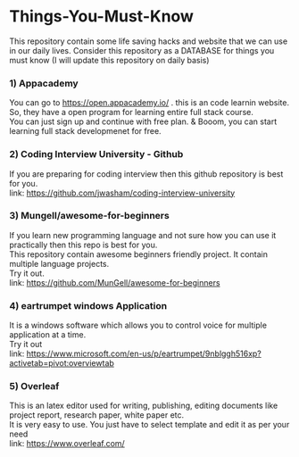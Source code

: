 # Things-You-Must-Know
This repository contain some life saving hacks and website that we can use in our daily lives. Consider this repository as a DATABASE for things you must know 
(I will update this repository on daily basis)

### 1) Appacademy 
You can go to https://open.appacademy.io/ . this is an code learnin website. So, they have a open program for learning entire full stack course. \
You can just sign up and continue with free plan. & Booom, you can start learning full stack developmenet for free.

### 2) Coding Interview University - Github
If you are preparing for coding interview then this github repository is best for you. \
link: https://github.com/jwasham/coding-interview-university

### 3) Mungell/awesome-for-beginners
If you learn new programming language and not sure how you can use it practically then this repo is best for you. \
This repository contain awesome beginners friendly project. It contain multiple language projects. \
Try it out. \
link: https://github.com/MunGell/awesome-for-beginners

### 4) eartrumpet windows Application
It is a windows software which allows you to control voice for multiple application at a time. \
Try it out \
link: https://www.microsoft.com/en-us/p/eartrumpet/9nblggh516xp?activetab=pivot:overviewtab

### 5) Overleaf 
This is an latex editor used for writing, publishing, editing documents like project report, research paper, white paper etc. \
It is very easy to use. You just have to select template and edit it as per your need \
link: https://www.overleaf.com/




